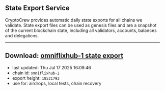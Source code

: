 ## State Export Service
CryptoCrew provides automatic daily state exports for all chains we validate. State export files can be used as genesis files and are a snapshot of the current blockchain state, including all validators, accounts, balances and delegations.

---
**Download: [omniflixhub-1 state export](https://dl-eu2.ccvalidators.com/SERVICE/omniflixhub/omniflixhub-1_export_18521793.json)**
---

- last updated: Thu Jul 17 2025 16:09:46
- chain id: `omniflixhub-1`
- export height: `18521793`
- use for: airdrops, local tests, chain recovery
